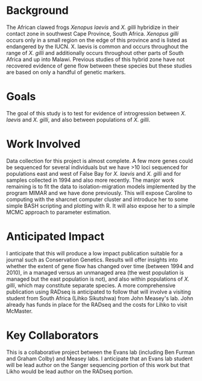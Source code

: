 # Background
The African clawed frogs *Xenopus laevis* and *X. gilli* hybridize in their contact zone in southwest Cape Province, South Africa.  *Xenopus gilli* occurs only in a small region on the edge of this province and is listed as endangered by the IUCN.  X. laevis is common and occurs throughout the range of *X. gilli* and additionally occurs throughout other parts of South Africa and up into Malawi.  Previous studies of this hybrid zone have not recovered evidence of gene flow between these species but these studies are based on only a handful of genetic markers.

# Goals
The goal of this study is to test for evidence of introgression between *X. laevis* and *X. gilli*, and also between populations of *X. gilli*.

# Work Involved
Data collection for this project is almost complete.  A few more genes could be sequenced for several individuals but we have >10 loci sequenced for populations east and west of False Bay for *X. laevis* and *X. gilli* and for samples collected in 1994 and also more recently. The manjor work remaining is to fit the data to isolation-migration models implemented by the program MIMAR and we have done previously. This will expose Caroline to computing with the sharcnet computer cluster and introduce her to some simple BASH scripting and plotting with R. It will also expose her to a simple MCMC approach to parameter estimation.

# Anticipated Impact
I anticipate that this will produce a low impact publication suitable for a journal such as Conservation Genetics.  Results will offer insights into whether the extent of gene flow has changed over time (between 1994 and 2010), in a managed versus an unmanaged area (the west population is managed but the east population is not), and also within populations of *X. gilli*, which may constitute separate species.  A more comprehensive publication using RADseq is anticipated to follow that will involve a visiting student from South Africa (Lihko Sikutshwa) from John Measey's lab.  John already has funds in place for the RADseq and the costs for Lihko to visit McMaster.

# Key Collaborators
This is a collaborative project between the Evans lab (including Ben Furman and Graham Colby) and Measey labs.  I anticipate that an Evans lab student will be lead author on the Sanger sequencing portion of this work but that Likho would be lead author on the RADseq portion.
